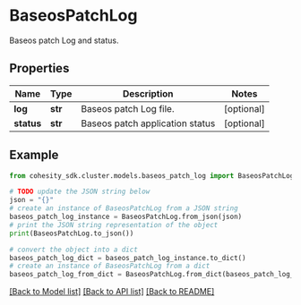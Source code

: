 # BaseosPatchLog

Baseos patch Log and status.

## Properties

Name | Type | Description | Notes
------------ | ------------- | ------------- | -------------
**log** | **str** | Baseos patch Log file. | [optional] 
**status** | **str** | Baseos patch application status | [optional] 

## Example

```python
from cohesity_sdk.cluster.models.baseos_patch_log import BaseosPatchLog

# TODO update the JSON string below
json = "{}"
# create an instance of BaseosPatchLog from a JSON string
baseos_patch_log_instance = BaseosPatchLog.from_json(json)
# print the JSON string representation of the object
print(BaseosPatchLog.to_json())

# convert the object into a dict
baseos_patch_log_dict = baseos_patch_log_instance.to_dict()
# create an instance of BaseosPatchLog from a dict
baseos_patch_log_from_dict = BaseosPatchLog.from_dict(baseos_patch_log_dict)
```
[[Back to Model list]](../README.md#documentation-for-models) [[Back to API list]](../README.md#documentation-for-api-endpoints) [[Back to README]](../README.md)


